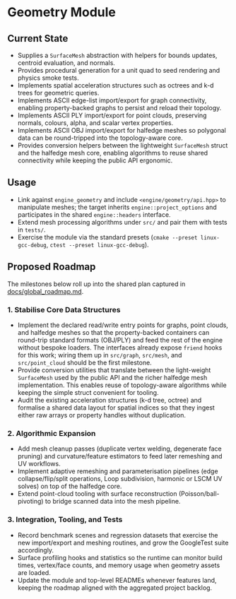 # Geometry Module

## Current State

- Supplies a `SurfaceMesh` abstraction with helpers for bounds updates, centroid evaluation, and normals.
- Provides procedural generation for a unit quad to seed rendering and physics smoke tests.
- Implements spatial acceleration structures such as octrees and k-d trees for geometric queries.
- Implements ASCII edge-list import/export for graph connectivity, enabling property-backed graphs to persist and reload their topology.
- Implements ASCII PLY import/export for point clouds, preserving normals, colours, alpha, and scalar vertex properties.
- Implements ASCII OBJ import/export for halfedge meshes so polygonal data can be round-tripped into the topology-aware core.
- Provides conversion helpers between the lightweight `SurfaceMesh` struct and the halfedge mesh core, enabling algorithms to
  reuse shared connectivity while keeping the public API ergonomic.

## Usage

- Link against `engine_geometry` and include `<engine/geometry/api.hpp>` to manipulate meshes; the target inherits `engine::project_options` and participates in the shared `engine::headers` interface.
- Extend mesh processing algorithms under `src/` and pair them with tests in `tests/`.
- Exercise the module via the standard presets (`cmake --preset linux-gcc-debug`, `ctest --preset linux-gcc-debug`).

## Proposed Roadmap

The milestones below roll up into the shared plan captured in [docs/global_roadmap.md](../../docs/global_roadmap.md).

### 1. Stabilise Core Data Structures

- Implement the declared read/write entry points for graphs, point clouds, and halfedge meshes so that the property-backed
  containers can round-trip standard formats (OBJ/PLY) and feed the rest of the engine without bespoke loaders. The
  interfaces already expose `friend` hooks for this work; wiring them up in `src/graph`, `src/mesh`, and `src/point_cloud`
  should be the first milestone.
- Provide conversion utilities that translate between the light-weight `SurfaceMesh` used by the public API and the richer
  halfedge mesh implementation. This enables reuse of topology-aware algorithms while keeping the simple struct convenient
  for tooling.
- Audit the existing acceleration structures (k-d tree, octree) and formalise a shared data layout for spatial indices so
  that they ingest either raw arrays or property handles without duplication.

### 2. Algorithmic Expansion

- Add mesh cleanup passes (duplicate vertex welding, degenerate face pruning) and curvature/feature estimators to feed later
  remeshing and UV workflows.
- Implement adaptive remeshing and parameterisation pipelines (edge collapse/flip/split operations, Loop subdivision,
  harmonic or LSCM UV solves) on top of the halfedge core.
- Extend point-cloud tooling with surface reconstruction (Poisson/ball-pivoting) to bridge scanned data into the mesh
  pipeline.

### 3. Integration, Tooling, and Tests

- Record benchmark scenes and regression datasets that exercise the new import/export and meshing routines, and grow the
  GoogleTest suite accordingly.
- Surface profiling hooks and statistics so the runtime can monitor build times, vertex/face counts, and memory usage when
  geometry assets are loaded.
- Update the module and top-level READMEs whenever features land, keeping the roadmap aligned with the aggregated project
  backlog.
